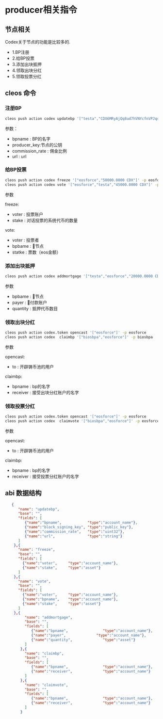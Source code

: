# producer相关指令

## 节点相关

Codex关于节点的功能是比较多的.

- 1.BP注册
- 2.给BP投票
- 3.添加出块抵押
- 4.领取出块分红
- 5.领取投票分红

## cleos 命令

### 注册BP

```bash
cleos push action codex updatebp '["testa","CDX6MRyAjQq8ud7hVNYcfnVPJqcVpscN5So8BhtHuGYqET5GDW5CV",100,"www"]' -p testa
```

参数：

- bpname : BP的名字
- producer_key:节点的公钥
- commission_rate : 佣金比例
- url : url

### 给BP投票

```bash
cleos push action codex freeze '["eosforce","50000.0000 CDX"]' -p eosforce
cleos push action codex vote '["eosforce","testa","45000.0000 CDX"]' -p eosforce
```

参数

freeze:

- voter : 投票账户
- stake : 对话投票的系统代币的数量

vote:

- voter : 投票者
- bpbame : 节点
- statke : 票数（eos金额）

### 添加出块抵押

```bash
cleos push action codex addmortgage '["testa","eosforce","20000.0000 CDX"]' -p eosforce
```

参数

- bpbame : 节点
- payer : 付款账户
- quantity : 抵押代币数目

### 领取出块分红

```bash
cleos push action codex.token opencast '["eosforce"]' -p eosforce
cleos push action codex  claimbp '["biosbpa","eosforce"]' -p biosbpa
```

参数

opencast:

- to : 开辟铸币池的用户

claimbp:

- bpname : bp的名字
- receiver : 接受出块分红账户的名字

### 领取投票分红

```bash
cleos push action codex.token opencast '["eosforce"]' -p eosforce
cleos push action codex  claimvote '["biosbpa","eosforce"]' -p eosforce
```

参数

opencast:

- to : 开辟铸币池的用户

claimbp:

- bpname : bp的名字
- receiver : 接受投票分红账户的名字

## abi 数据结构
  
```json
   {
      "name": "updatebp",
      "base": "",
      "fields": [
         {"name":"bpname",            "type":"account_name"},
         {"name":"block_signing_key", "type":"public_key"},
         {"name":"commission_rate",   "type":"uint32"},
         {"name":"url",               "type":"string"}
      ]
    },{
      "name": "freeze",
      "base": "",
      "fields": [
        {"name":"voter",     "type":"account_name"},
        {"name":"stake",     "type":"asset"}
      ]
    },{
      "name": "vote",
      "base": "",
      "fields": [
        {"name":"voter",     "type":"account_name"},
        {"name":"bpname",    "type":"account_name"},
        {"name":"stake",     "type":"asset"}
      ]
    },{
         "name": "addmortgage",
         "base": "",
         "fields": [
            {"name":"bpname",                "type":"account_name"},
            {"name":"payer",              "type":"account_name"},
            {"name":"quantity",              "type":"asset"}
         ]
       },{
         "name": "claimbp",
         "base": "",
         "fields": [
            {"name":"bpname",                "type":"account_name"},
            {"name":"receiver",              "type":"account_name"}
         ]
       },{
         "name": "claimvote",
         "base": "",
         "fields": [
            {"name":"bpname",                "type":"account_name"},
            {"name":"receiver",              "type":"account_name"}
         ]
       }
```
